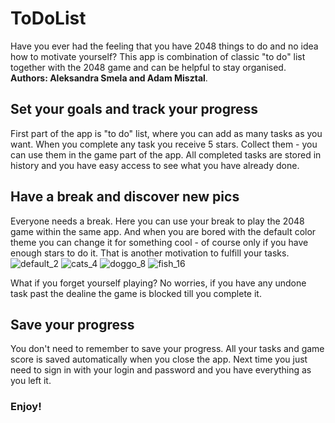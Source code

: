 # ToDoList
Have you ever had the feeling that you have 2048 things to do and no idea how to motivate yourself? This app is combination of classic "to do" list together with the 2048 game and can be helpful to stay organised.\
 **Authors: Aleksandra Smela and Adam Misztal**.


## Set your goals and track your progress
First part of the app is "to do" list, where you can add as many tasks as you want. When you complete any task you receive 5 stars. Collect them - you can use them in the game part of the app. All completed tasks are stored in history and you have easy access to see what you have already done.


## Have a break and discover new pics
Everyone needs a break. Here you can use your break to play the 2048 game within the same app. And when you are bored with the default color theme you can change it for something cool - of course only if you have enough stars to do it. That is another motivation to fulfill your tasks. \
![default_2](https://github.com/Adam3004/ToDoList/assets/115273836/54e258b6-7078-4f69-8278-4b392f08c1b7)
![cats_4](https://github.com/Adam3004/ToDoList/assets/115273836/b39fdb02-cf34-43fd-be5d-4798ea5a6bd0)
![doggo_8](https://github.com/Adam3004/ToDoList/assets/115273836/2ba0459d-4aed-4734-aa0f-d96048c1c504)
![fish_16](https://github.com/Adam3004/ToDoList/assets/115273836/0fd48628-0622-449d-8d94-dc269718c233)

What if you forget yourself playing? No worries, if you have any undone task past the dealine the game is blocked till you complete it. 


## Save your progress
You don't need to remember to save your progress. All your tasks and game score is saved automatically when you close the app. Next time you just need to sign in with your login and password and you have everything as you left it.

### Enjoy!
